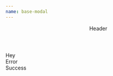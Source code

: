 ```yaml
---
name: base-modal
---
```


<base-knobs src="./components.json" name="base-modal">
<base-modal>
<header slot="header">Header</header>
Hey
<div slot="error">Error</div>
<div slot="success">Success</div>
</base-modal>
</base-knobs>
